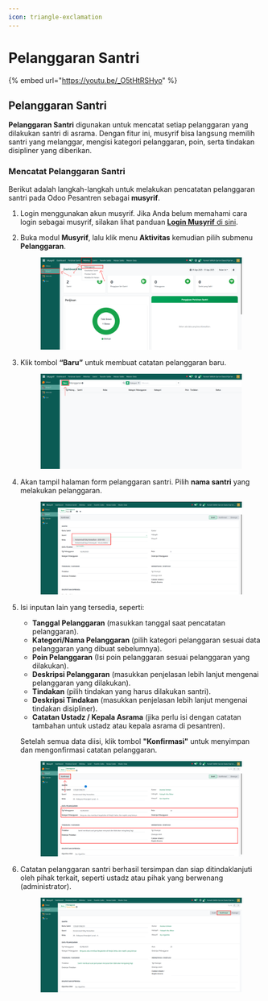 ```yaml
---
icon: triangle-exclamation
---
```


# Pelanggaran Santri

{% embed url="https://youtu.be/_O5tHtRSHyo" %}

## Pelanggaran Santri

**Pelanggaran Santri** digunakan untuk mencatat setiap pelanggaran yang dilakukan santri di asrama. Dengan fitur ini, musyrif bisa langsung memilih santri yang melanggar, mengisi kategori pelanggaran, poin, serta tindakan disipliner yang diberikan.

### Mencatat Pelanggaran Santri

Berikut adalah langkah-langkah untuk melakukan pencatatan pelanggaran santri pada Odoo Pesantren sebagai **musyrif**.

1. Login menggunakan akun musyrif. Jika Anda belum memahami cara login sebagai musyrif, silakan lihat panduan [**Login Musyrif** di sini](../../../setup-and-konfigurasi/panduan-login/login-musyrif.md).
2.  Buka modul **Musyrif**, lalu klik menu **Aktivitas** kemudian pilih submenu **Pelanggaran**.

    <figure><img src="../../../.gitbook/assets/images-382.png" alt=""><figcaption></figcaption></figure>


3.  Klik tombol **“Baru”** untuk membuat catatan pelanggaran baru.

    <figure><img src="../../../.gitbook/assets/images-383.png" alt=""><figcaption></figcaption></figure>


4.  Akan tampil halaman form pelanggaran santri. Pilih **nama santri** yang melakukan pelanggaran.

    <figure><img src="../../../.gitbook/assets/images-384.png" alt=""><figcaption></figcaption></figure>


5.  Isi inputan lain yang tersedia, seperti:

    * **Tanggal Pelanggaran** (masukkan tanggal saat pencatatan pelanggaran).
    * **Kategori/Nama Pelanggaran** (pilih kategori pelanggaran sesuai data pelanggaran yang dibuat sebelumnya).
    * **Poin Pelanggaran** (Isi poin pelanggaran sesuai pelanggaran yang dilakukan).
    * **Deskripsi Pelanggaran** (masukkan penjelasan lebih lanjut mengenai pelanggaran yang dilakukan).
    * **Tindakan** (pilih tindakan yang harus dilakukan santri).
    * **Deskripsi Tindakan** (masukkan penjelasan lebih lanjut mengenai tindakan disipliner).
    * **Catatan Ustadz / Kepala Asrama** (jika perlu isi dengan catatan tambahan untuk ustadz atau kepala asrama di pesantren).

    Setelah semua data diisi, klik tombol **"Konfirmasi"** untuk menyimpan dan mengonfirmasi catatan pelanggaran.

    <figure><img src="../../../.gitbook/assets/images-385.png" alt=""><figcaption></figcaption></figure>


6.  Catatan pelanggaran santri berhasil tersimpan dan siap ditindaklanjuti oleh pihak terkait, seperti ustadz atau pihak yang berwenang (administrator).

    <figure><img src="../../../.gitbook/assets/images-386.png" alt=""><figcaption></figcaption></figure>
